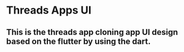 # Threads Apps UI
## This is the threads app cloning app UI design based on the flutter by using the dart.
